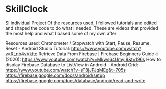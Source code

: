# SkillClock
SI individual Project
Of the resources used, I followed tutorials and edited and shaped the code to do what I needed. These are videos
that provided the most help and what I based some of my own after

Resources used:
Chronometer / Stopwatch with Start, Pause, Resume, Reset - Android Studio Tutorial: https://www.youtube.com/watch?v=RLnb4vVkftc
Retrieve Data From Firebase | Firebase Beginners Guide 🔥 (2020): https://www.youtube.com/watch?v=Mkws64UmyI8&t=196s
How to display Firebase Database to ListView in Android - Android Grid: https://www.youtube.com/watch?v=sT8jJPJqMEg&t=705s
https://firebase.google.com/docs/android/setup
https://firebase.google.com/docs/database/android/read-and-write
